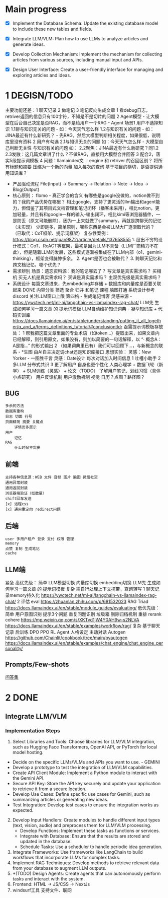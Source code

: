 # Main progress
- [x] Implement the Database Schema: Update the existing database model to include these new tables and fields.
- [x] Integrate LLM/VLM: Plan how to use LLMs to analyze articles and generate ideas.
- [x] Develop Collection Mechanism: Implement the mechanism for collecting articles from various sources, including manual input and APIs.
- [x] Design User Interface: Create a user-friendly interface for managing and exploring articles and ideas.


# 1 DEGISN/TODO
主要功能还差：1 聊天记录 2 做笔记 3 笔记反向生成文章
1 看debug日志，retriver返回的信息只有100字符，不知是不是切片的问题
2 Agent模型 - 让大模型在后台自己决定是否RAG，而不是给用户一个RAG - Agent
	场景1 用户不选择知识
		1.1聊与知识无关的问题 - 如：今天天气怎么样
		1.2与知识有关的问题   - 如：JINA最近有什么新研究？
			- 先RAG，然后大模型判断相关程度，如果很低，说明库里没有资料
	2 用户有勾选
		2.1与知识无关的问题 如：今天天气怎么样 - 大模型自己判断无关性
		与知识有关的问题 如：
			2.2聚焦：JINA最近有什么新研究？同1.2
			2.3发散：这几篇文章讲了什么？不做RAG，直接用大模型合并回答
3 配合2，落实5级提示词模板
4 问题：llamaindex文 ：engine 和 retriver 的召回区别？
将所有标题和摘要 压缩为一个新的向量 加入每次的查询
基于项目的横切，是否提供通用知识库？

- 产品驱动流程 File(Input) -> Summary -> Relation -> Note -> Idea -> Blog(Output)
- 核心原则：
flomo - 真正学会的含义
有哪些是google没做的，notion做不到的？我的产品优势在哪里？
相比google，支持了更灵活的llm输出和agent能力，但借鉴了其项目式文档管理和笔记闭环（播客未采用），相比notion，更加轻量，并且有和google一样的输入-输出闭环，相比kimi等浏览器插件，一是防丢（原文可能删除），因为一上来就做了summary，再就是跨聊天的记忆（未实现）
少即是多，简单原则，哪些东西是会被LLM大厂逐渐取代的？（已取代：CoT框架、提示词框架）
	复杂性案例：https://blog.csdn.net/juan9872/article/details/137658555
		1. 层出不穷的设计模式：CoT、ReACT等框架，最初是因为LLM不具备（LLM厂商精力不在此），但是随着LLM的发展，这些模式逐渐被集成在了LLM内部（o1，gemini-thinking），框架变得臃肿多余。
		2. Agent是否也会被取代？
		3. 跨聊天记忆和跨文档记忆，哪个优先？
- 需求辨别
		场景：遗忘资料源：我的笔记哪去了？
		写文章是真实需求吗？
			买相机 买无人机是真实需求吗？
			买课是真实需求吗？
		主观优先级是真实需求吗？
- 系统设计
	每篇文章进来，先embedding并存储 + 数据库和向量库是否要关联起来 DONE
	内容分类 筛选 聚合 归并 和笔记 课程 脑图打通
	系统设计参考discord
	关注LLM窗口上限
	第四格 - 生成笔记博客 灵感来源 - https://ywctech.net/ml-ai/langchain-vs-llamaindex-rag-chat/
	LLM先 生成如何学习一篇文章 的 提示词模板
	LLM自动维护知识词典 - 凝萃知识库 + 代码实训库
		https://docs.llamaindex.ai/en/stable/understanding/putting_it_all_together/q_and_a/terms_definitions_tutorial/#conclusiontldr
		亟需提示词模板存放处：
			1 帮我把这篇文章里面的专业术语（如token...）提取出来，如果文章内已经解释，则引用原文，如果没有，则加以简要的一句话解释，以 “· 概念A：A是指...” 的形式输出
			2 （如果词典里已有）我们可以回顾下...，与新概念的联系 - *生图
	由AI自主决定调chat还是知识库接口
	思想实验：
		灵感：New Yorker - 一图胜千言
		灵感：Date设计 每次对话加入时间信息
		1 吐槽小助手
		2 多LLM 分布式共识
		3 更了解用户 自身也更个性化
			人类心理学 + 数据飞轮（新学） + SLM训练（灵感） + 论文（TODO）
			了解用户笔记、划线习惯（具体小点研究）
		用户反馈机制
		用户激励机制 视觉 日历？点图？路径图？

## BUG
	多余的方法
	数据库重构
	日志 切面 行号
	页面精简 摘要 关键点
		详情页多展示
	用户
		记忆
	RAG
		什么时候不需要
## 前端
	支持各种信息源：WEB 文件 音频 图片 脑图 微信社交
	通用异常封装
	通用返回封装
	浏览器端验证（如数量）
	shift回车发送
	[x] 远程css
	[x] 通用重定向 redirect问题
## 后端
    user 多用户租户 登录 支付 权限 管理
    memory
	点赞 复制 生成笔记
	cache
## LLM端
紧急 高优先级：
	简单
		LLM模型切换 向量库切换 embedding切换
		LLM先 生成如何学习一篇文章 的 提示词模板
	复杂
		需自行处理上下文携带，查询转写
		1 聊天记录memory持久化
			https://ywctech.net/ml-ai/langchain-vs-llamaindex-rag-chat/
		2 评估 eval
			https://zhuanlan.zhihu.com/p/681532023 RAG Triad
			https://docs.llamaindex.ai/en/stable/module_guides/evaluating/
低优先级：
	简单
		用户意图识别 提示3个问题
		重复问题识别
		垃圾箱 删除归档机制
		重排 rerank
			cohere https://mp.weixin.qq.com/s/XKTvd1jW4Y0AH9w-s2NLVA
			https://docs.llamaindex.ai/en/stable/examples/workflow/rag/
	复杂
		基于聊天记录 后训练 DPO PPO RL
		Agent 人格设定 主动对话
			Autogen https://github.com/Chainlit/cookbook/tree/main/pyautogen
			https://docs.llamaindex.ai/en/stable/examples/chat_engine/chat_engine_personality/

## Prompts/Few-shots
[问答集](Prompts.txt)



# 2 DONE
## Integrate LLM/VLM
### Implementation Steps
1. Select Libraries and Tools: Choose libraries for LLM/VLM integration, such as Hugging Face Transformers, OpenAI API, or PyTorch for local model hosting.
- Decide on the specific LLMs/VLMs and APIs you want to use. - GEMINI
- Develop a prototype to test the integration of LLM/VLM capabilities.
- Create API Client Module: Implement a Python module to interact with the Gemini API.
- Secure API Key: Store the API key securely and update your application to retrieve it from a secure location.
- Develop Use Cases: Define specific use cases for Gemini, such as summarizing articles or generating new ideas.
- Test Integration: Develop test cases to ensure the integration works as expected.
2. Develop Input Handlers: Create modules to handle different input types (text, vision, audio) and preprocess them for LLM/VLM processing.
    - Develop Functions: Implement these tasks as functions or services.
    - Integrate with Database: Ensure that the results are stored and updated in the database.
    - Schedule Tasks: Use a scheduler to handle periodic idea generation.
3. Integrate Frameworks: Use frameworks like LangChain to build workflows that incorporate LLMs for complex tasks.
4. Implement RAG Techniques: Develop methods to retrieve relevant data from your database to augment LLM outputs.
5. *(TODO) Design Agents: Create agents that can autonomously perform tasks and interact with the system.
6. Frontend: HTML -> JS/CSS -> NextJs
7. windsurf工具 支持文件、联网